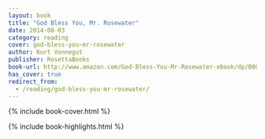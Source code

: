 ```yaml
---
layout: book
title: "God Bless You, Mr. Rosewater"
date: 2014-08-03
category: reading
cover: god-bless-you-mr-rosewater
author: Kurt Vonnegut
publisher: RosettaBooks
book-url: http://www.amazon.com/God-Bless-You-Mr-Rosewater-ebook/dp/B005IHWBSY/ref=tmm_kin_swatch_0?_encoding=UTF8&sr=&qid=
has_cover: true
redirect_from:
  - /reading/god-bless-you-mr-rosewater/
---
```

{% include book-cover.html %}

{% include book-highlights.html %}
